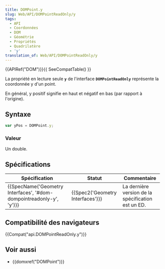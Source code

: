 ```yaml
---
title: DOMPoint.y
slug: Web/API/DOMPointReadOnly/y
tags:
  - API
  - Coordonnées
  - DOM
  - Géométrie
  - Propriétés
  - Quadrilatère
  - 'y'
translation_of: Web/API/DOMPointReadOnly/y
---
```

{{APIRef("DOM")}}{{ SeeCompatTable() }}

La propriété en lecture seule **`y`** de l'interface **`DOMPointReadOnly`** représente la coordonnée y d'un point.

En général, y positif signifie en haut et négatif en bas (par rapport à l'origine).

## Syntaxe

```js
var yPos = DOMPoint.y;
```

### Valeur

Un double.

## Spécifications

| Spécification                                                                            | Statut                                       | Commentaire                                        |
| ---------------------------------------------------------------------------------------- | -------------------------------------------- | -------------------------------------------------- |
| {{SpecName('Geometry Interfaces', '#dom-dompointreadonly-y', 'y')}} | {{Spec2('Geometry Interfaces')}} | La dernière version de la spécification est un ED. |

## Compatibilité des navigateurs

{{Compat("api.DOMPointReadOnly.y")}}

## Voir aussi

- {{domxref("DOMPoint")}}
